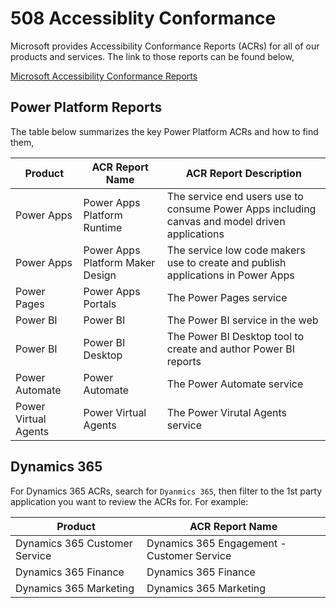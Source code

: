 # 508 Accessiblity Conformance
Microsoft provides Accessibility Conformance Reports (ACRs) for all of our products and services.  The link to those reports can be found below,

[Microsoft Accessibility Conformance Reports](https://www.microsoft.com/en-us/accessibility/conformance-reports)

## Power Platform Reports

The table below summarizes the key Power Platform ACRs and how to find them,

| Product | ACR Report Name | ACR Report Description |
| ------- | --------------- | ---------------------- |
| Power Apps | Power Apps Platform Runtime | The service end users use to consume Power Apps including canvas and model driven applications |
| Power Apps | Power Apps Platform Maker Design | The service low code makers use to create and publish applications in Power Apps |
| Power Pages | Power Apps Portals | The Power Pages service |
| Power BI | Power BI | The Power BI service in the web |
| Power BI | Power BI Desktop | The Power BI Desktop tool to create and author Power BI reports |
| Power Automate | Power Automate | The Power Automate service |
| Power Virtual Agents | Power Virtual Agents | The Power Virutal Agents service |

## Dynamics 365

For Dynamics 365 ACRs, search for ````Dyanmics 365````, then filter to the 1st party application you want to review the ACRs for.  For example:

| Product | ACR Report Name |
| ------- | --------------- |
| Dynamics 365 Customer Service | Dynamics 365 Engagement - Customer Service |
| Dynamics 365 Finance | Dynamics 365 Finance |
| Dynamics 365 Marketing | Dynamics 365 Marketing |
